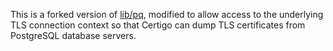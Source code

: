 This is a forked version of [lib/pq](https://github.com/lib/pq), modified to
allow access to the underlying TLS connection context so that Certigo can dump
TLS certificates from PostgreSQL database servers.
